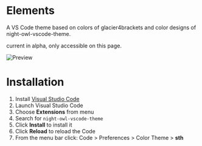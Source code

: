# Elements



A VS Code theme based on colors of glacier4brackets and color designs of night-owl-vscode-theme.

current in alpha, only accessible on this page.

![Preview](https://github.com/sdras/night-owl-vscode-theme/raw/master/prevview.png)

# Installation

1.  Install [Visual Studio Code](https://code.visualstudio.com/)
2.  Launch Visual Studio Code
3.  Choose **Extensions** from menu
4.  Search for `night-owl-vscode-theme`
5.  Click **Install** to install it
6.  Click **Reload** to reload the Code
7.  From the menu bar click: Code > Preferences > Color Theme > **sth**

